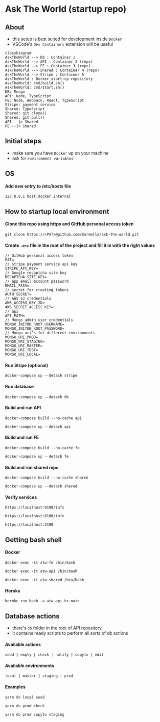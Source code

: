 # Ask The World (startup repo)

## About

- this setup is best suited for development inside `Docker`
- VSCode's `Dev Containers` extension will be useful

```mermaid
classDiagram
AskTheWorld --> DB : Container 1
AskTheWorld --> API : Container 2 (repo)
AskTheWorld --> FE : Container 3 (repo)
AskTheWorld --> Shared : Container 4 (repo)
AskTheWorld --> Stripe : Container 5
AskTheWorld : Docker start-up repository
AskTheWorld: cmd/build.sh()
AskTheWorld: cmd/start.sh()
DB: Mongo
API: Node, TypeScript
FE: Node, Webpack, React, TypeScript
Stripe: payment service
Shared: TypeScript
Shared: git clone()
Shared: git pull()
API --|> Shared
FE --|> Shared
```

## Initial steps

- make sure you have `Docker` up on your machine
- ask for `environment variables`

## OS

#### Add new entry to /etc/hosts file

```
127.0.0.1 host.docker.internal
```

## How to startup local environment

#### Clone this repo using https and GitHub personal access token

```
git clone https://<PAT>@github.com/Karmello/ask-the-world.git
```

#### Create `.env` file in the root of the project and fill it in with the right values

```
// GitHub personal access token
PAT=
// Stripe payment service api key
STRIPE_API_KEY=
// Google recaptcha site key
RECAPTCHA_SITE_KEY=
// app email account password
EMAIL_PASS=
// secret for creating tokens
AUTH_SECRET=
// AWS S3 credentials
AWS_ACCESS_KEY_ID=
AWS_SECRET_ACCESS_KEY=
// api
API_PATH=
// Mongo admin user credentials
MONGO_INITDB_ROOT_USERNAME=
MONGO_INITDB_ROOT_PASSWORD=
// Mongo uri's for different environments
MONGO_URI_PROD=
MONGO_URI_STAGING=
MONGO_URI_MASTER=
MONGO_URI_TEST=
MONGO_URI_LOCAL=
```

#### Run Stripe (optional)

```
docker-compose up --detach stripe
```

#### Run database

```
docker-compose up --detach db
```

#### Build and run API

```
docker-compose build --no-cache api
```

```
docker-compose up --detach api
```

#### Build and run FE

```
docker-compose build --no-cache fe
```

```
docker-compose up --detach fe
```

#### Build and run shared repo

```
docker-compose build --no-cache shared
```

```
docker-compose up --detach shared
```

#### Verify services

```
https://localhost:9100/info
```

```
https://localhost:8100/info
```

```
https://localhost:3100
```

## Getting bash shell

#### Docker

```
docker exec -it atw-fe /bin/bash
```

```
docker exec -it atw-api /bin/bash
```

```
docker exec -it atw-shared /bin/bash
```

#### Heroku

```
heroku run bash -a atw-api-br-main
```

## Database actions

- there's `db` folder in the root of API repository
- it contains ready scripts to perform all sorts of db actions

#### Available actions

```
seed | empty | check | notify | copyto | edit
```

#### Available environments

```
local | master | staging | prod
```

#### Examples

```
yarn db local seed
```

```
yarn db prod check
```

```
yarn db prod copyto staging
```
